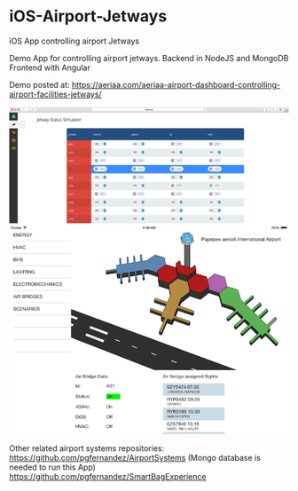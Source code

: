 # iOS-Airport-Jetways
iOS App controlling airport Jetways

Demo App for controlling airport jetways.
Backend in NodeJS and MongoDB
Frontend with Angular

Demo posted at: https://aeriaa.com/aeriaa-airport-dashboard-controlling-airport-facilities-jetways/

![Alt text](images/Jetways-Simulator-aeriaa.png?raw=true "Jetways")
![Alt text](images/Jetways-demo-aeriaa.png?raw=true "Jetways")


Other related airport systems repositories:
https://github.com/pgfernandez/AirportSystems (Mongo database is needed to run this App)
https://github.com/pgfernandez/SmartBagExperience
